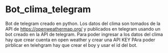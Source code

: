# Bot_clima_telegram
Bot de telegram creado en python. Los datos del clima son tomados de la API de https://openweathermap.org/ y publicados en telegram usando un bot creado en la API de telegram.
Para poder ingresar a los datos del clima hay que crear cuenta en open weather y crear una API KEY
PAra poder pirblicar en telehgram hay que crear el boy y usar el id del bot.
